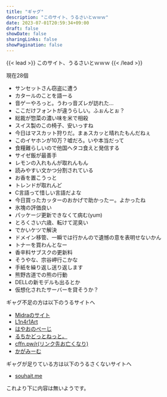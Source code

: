 ```yaml
---
title: "ギャグ"
description: "このサイト、うるさいとｗｗｗ"
date: 2023-07-01T20:59:34+09:00
draft: false
showDate: false
sharingLinks: false
showPagination: false
---
```


{{< lead >}}
このサイト、うるさいとｗｗｗ
{{< /lead >}}

現在28個

- サンセットさん窃盗に遭う
- カタールのことを語ーる
- 音ゲーやろっと。うわっ音ズレが訪れた…
- <span style="font-family:serif">ここだけフォントが違うらしい。ふぉんとぉ？</span>
- 総裁が惣菜の濃い味を米で相殺
- スイス製のこの椅子、安いっすね
- 今日はマスカット狩りだ。まぁスカッと晴れたもんだねぇ
- このイヤホンが10万？嘘だろ。いや本当だって
- 食糧難らしいので他国へタコ食えと発信する
- サイゼ飯が最善手
- レモンの入れもんが取れんもん
- 読みやすい文かつ分割されている
- お香を置こうっと
- トレンドが取れんど
- C言語って惜しい言語だよな
- 今日買ったカッターのおかげで助かったー。よかったね
- 氷塊の評価良い
- パッケージ更新できなくて病む(yum)
- とろくさい六歳、転けて泥臭い
- でかいケツで解決
- ドメイン移管、一瞬では行かんので遺憾の意を表明せないかん
- トナーを買わんとなー
- 香辛料サブスクの更新料
- そうやな、宗谷岬行こかな
- 手紙を繰り返し送り返します
- 熊野古道での熊の行動
- DELLの新モデルも出るとか
- 仮想化されたサーバーを貸そうか？

ギャグ不足の方は以下のうるサイトへ

- [Midraのサイト](https://midra.me/)
- [L1n4r1Art](https://l1n4r1.art/gyagu/)
- [はやおのぺーじ](https://www.hayao0819.com/gyagu)
- [るちかどっとねっと。](https://lutica.net/gyagu.html)
- [cffn.pw/r(リンク先お亡くなり)](https://cffn.pw/r/gyagu)
- [かがみーむ](https://site.kagamisskey.com/gyagu.html)

ギャグが足りている方は以下のうるさくないサイトへ

- [souhait.me](https://souhait.me/gyagu)

これより下に内容は無いようです。
